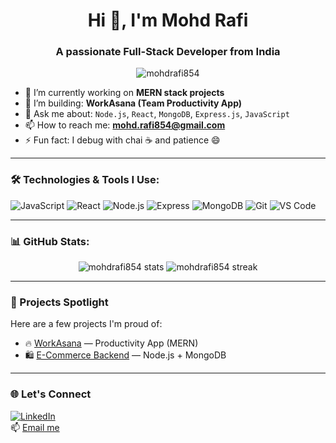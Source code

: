 <h1 align="center">Hi 👋, I'm Mohd Rafi</h1>
<h3 align="center">A passionate Full-Stack Developer from India</h3>

<p align="center">
  <img src="https://komarev.com/ghpvc/?username=mohdrafi854&label=Profile%20views&color=0e75b6&style=flat" alt="mohdrafi854" />
</p>

- 🌱 I’m currently working on **MERN stack projects**  
- 🔭 I’m building: **WorkAsana (Team Productivity App)**  
- 💬 Ask me about: `Node.js`, `React`, `MongoDB`, `Express.js`, `JavaScript`  
- 📫 How to reach me: **[mohd.rafi854@gmail.com](mailto:mohd.rafi854@gmail.com)**  
- ⚡ Fun fact: I debug with chai ☕ and patience 😄

---

### 🛠️ Technologies & Tools I Use:

![JavaScript](https://img.shields.io/badge/-JavaScript-black?style=flat-square&logo=javascript)
![React](https://img.shields.io/badge/-React-black?style=flat-square&logo=react)
![Node.js](https://img.shields.io/badge/-Node.js-black?style=flat-square&logo=node.js)
![Express](https://img.shields.io/badge/-Express-black?style=flat-square&logo=express)
![MongoDB](https://img.shields.io/badge/-MongoDB-black?style=flat-square&logo=mongodb)
![Git](https://img.shields.io/badge/-Git-black?style=flat-square&logo=git)
![VS Code](https://img.shields.io/badge/-VSCode-black?style=flat-square&logo=visual-studio-code)

---

### 📊 GitHub Stats:

<p align="center">
  <img src="https://github-readme-stats.vercel.app/api?username=mohdrafi854&show_icons=true&theme=radical" alt="mohdrafi854 stats" />
  <img src="https://github-readme-streak-stats.herokuapp.com/?user=mohdrafi854&theme=radical" alt="mohdrafi854 streak" />
</p>

---

### 📂 Projects Spotlight

Here are a few projects I'm proud of:

- 🔥 [WorkAsana](https://github.com/mohdrafi854/workasana) — Productivity App (MERN)
- 🛍️ [E-Commerce Backend](https://github.com/mohdrafi854/ecommerce-backend) — Node.js + MongoDB

---

### 🌐 Let's Connect

[![LinkedIn](https://img.shields.io/badge/-LinkedIn-blue?style=flat-square&logo=Linkedin&logoColor=white&link=https://linkedin.com/in/your-link)](https://linkedin.com/in/your-link)  
📫 [Email me](mailto:mohd.rafi854@gmail.com)
